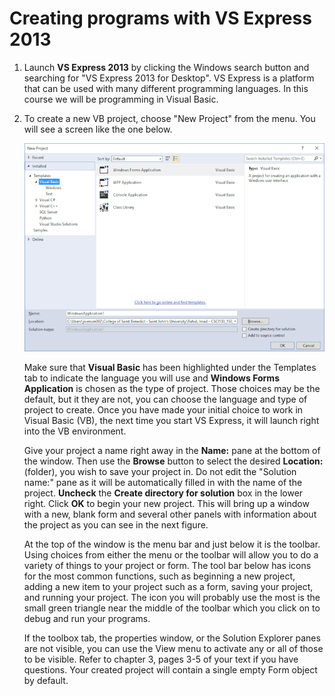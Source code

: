 # Creating programs with VS Express 2013

1. Launch **VS Express 2013** by clicking the Windows search button and
   searching for "VS Express 2013 for Desktop". VS Express is a platform that
   can be used with many different programming languages. In this course we will
   be programming in Visual Basic.

1. To create a new VB project, choose "New Project" from the menu. You
   will see a screen like the one below.

   ![](pic1.png)

   Make sure that **Visual Basic** has been highlighted under the Templates tab
   to indicate the language you will use and **Windows Forms Application** is
   chosen as the type of project. Those choices may be the default, but it they
   are not, you can choose the language and type of project to create. Once you
   have made your initial choice to work in Visual Basic (VB), the next time you
   start VS Express, it will launch right into the VB environment.

   Give your project a name right away in the **Name:** pane at the bottom of
   the window. Then use the **Browse** button to select the desired
   **Location:** (folder), you wish to save your project in. Do not
   edit the "Solution name:" pane as it will be automatically filled in with the
   name of the project. **Uncheck** the **Create directory for solution** box in
   the lower right. Click **OK** to begin your new project. This will bring up a
   window with a new, blank form and several other panels with information about
   the project as you can see in the next figure.

   At the top of the window is the menu bar and just below it is the toolbar.
   Using choices from either the menu or the toolbar will allow you to do a
   variety of things to your project or form. The tool bar below has icons for
   the most common functions, such as beginning a new project, adding a new item
   to your project such as a form, saving your project, and running your
   project. The icon you will probably use the most is the small green triangle
   near the middle of the toolbar which you click on to debug and run your
   programs.

   If the toolbox tab, the properties window, or the Solution Explorer panes are
   not visible, you can use the View menu to activate any or all of those to
   be visible. Refer to chapter 3, pages 3-5 of your text if you have questions.
   Your created project will contain a single empty Form object by default.
